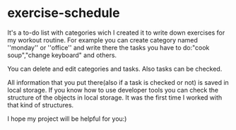 # exercise-schedule
It's a to-do list with categories wich I created it to write down exercises for my workout routine. 
For example you can create category named ''monday'' or ''office'' and write there the tasks you have to do:"cook soup","change keyboard" and others. 

You can delete and edit categories and tasks. Also tasks can be checked. 

All information that you put there(also if a task is checked or not) is saved in local storage. 
If you know how to use developer tools you can check the structure of the objects in local storage. 
It was the first time I worked with that kind of structures.

I hope my project will be helpful for you:)

